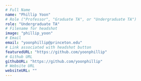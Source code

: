 ```yaml
---
# Full Name
name: "Phillip Yoon"
# Role ("Professor", "Graduate TA", or "Undergraduate TA")
role: "Undergraduate TA"
# Filename for headshot
image: "phillip_yoon"
# Email
email: "yoonphillip@princeton.edu"
# Link associated with headshot button
featuredURL: "https://github.com/yoonphillip"
# Github URL
githubURL: "https://github.com/yoonphillip"
# Website URL
websiteURL: ""
---
```

